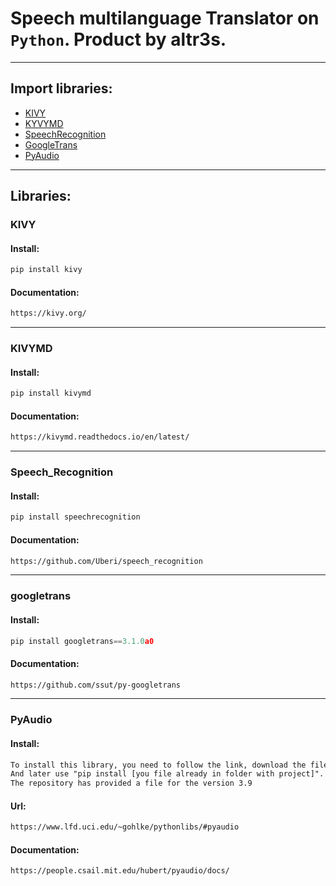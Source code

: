 # Speech multilanguage Translator on `Python`. Product by altr3s.
---
## Import libraries:
* [KIVY](#KIVY)
* [KYVYMD](#KIVYMD)
* [SpeechRecognition](#SpeechRecognition)
* [GoogleTrans](#googletrans)
* [PyAudio](#PyAudio)
---
## Libraries:
### KIVY
#### Install:
```py
pip install kivy
```
#### Documentation:
```txt
https://kivy.org/
```
---
### KIVYMD
#### Install:
```py
pip install kivymd
```
#### Documentation:
```txt
https://kivymd.readthedocs.io/en/latest/
```
---
### Speech_Recognition 
#### Install:
```py
pip install speechrecognition
```
#### Documentation:
```txt
https://github.com/Uberi/speech_recognition
```
---
### googletrans 
#### Install:
```py
pip install googletrans==3.1.0a0
```
#### Documentation:
```txt
https://github.com/ssut/py-googletrans
```
---
### PyAudio
#### Install:
```txt
To install this library, you need to follow the link, download the file and save it to the project folder. 
And later use "pip install [you file already in folder with project]".
The repository has provided a file for the version 3.9
```
#### Url:
```txt
https://www.lfd.uci.edu/~gohlke/pythonlibs/#pyaudio
```
#### Documentation:
```txt
https://people.csail.mit.edu/hubert/pyaudio/docs/
```
